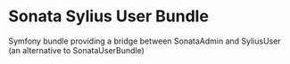 # Sonata Sylius User Bundle
Symfony bundle providing a bridge between SonataAdmin and SyliusUser (an alternative to SonataUserBundle)
